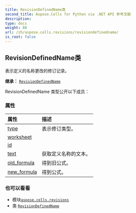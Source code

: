 ```yaml
---
title: RevisionDefinedName类
second_title: Aspose.Cells for Python via .NET API 参考文献
description:
type: docs
weight: 80
url: /zh/aspose.cells.revisions/revisiondefinedname/
is_root: false
---
```

## RevisionDefinedName类
表示定义的名称更改的修订记录。



**继承：** [`RevisionDefinedName`](/cells/python-net/zh/aspose.cells.revisions/revisiondefinedname)



RevisionDefinedName 类型公开以下成员：

### 属性
|属性|描述|
| :- | :- |
| [type](/cells/python-net/zh/aspose.cells.revisions/revisiondefinedname/type) |表示修订类型。|
| [worksheet](/cells/python-net/zh/aspose.cells.revisions/revisiondefinedname/worksheet) |  |
| [id](/cells/python-net/zh/aspose.cells.revisions/revisiondefinedname/id) |  |
| [text](/cells/python-net/zh/aspose.cells.revisions/revisiondefinedname/text) |获取定义名称的文本。|
| [old_formula](/cells/python-net/zh/aspose.cells.revisions/revisiondefinedname/old_formula) |得到旧公式。|
| [new_formula](/cells/python-net/zh/aspose.cells.revisions/revisiondefinedname/new_formula) |得到公式。|



### 也可以看看
* 模块[`aspose.cells.revisions`](..)
* 类 [`RevisionDefinedName`](/cells/python-net/zh/aspose.cells.revisions/revisiondefinedname)
